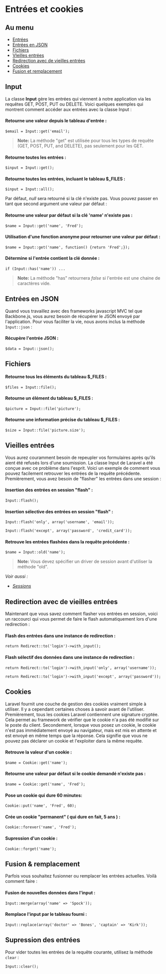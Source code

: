 # Entrées et cookies

## Au menu

- [Entrées](#input)
- [Entrées en JSON](#json)
- [Fichiers](#files)
- [VIeilles entrées](#old-input)
- [Redirection avec de vieilles entrées](#redirecting-with-old-input)
- [Cookies](#cookies)
- [Fusion et remplacement](#merge)

<a name="input"></a>
## Input

La classe **Input** gère les entrées qui viennent à notre application via les requêtes GET, POST, PUT ou DELETE. Voici quelques exemples qui montrent comment accéder aux entrées avec la classe Input :

#### Retourne une valeur depuis le tableau d'entrée :

    $email = Input::get('email');

> **Note:** La méthode "get" est utilisée pour tous les types de requête (GET, POST, PUT, and DELETE), pas seulement pour les GET.

#### Retourne toutes les entrées :

    $input = Input::get();

#### Retourne toutes les entrées, incluant le tableau $_FILES :

    $input = Input::all();

Par défaut, *null* sera retourné si la clé n'existe pas. Vous pouvez passer en tant que second argument une valeur par défaut :

#### Retourne une valeur par défaut si la clé 'name' n'existe pas :

    $name = Input::get('name', 'Fred');

#### Utilisation d'une fonction anonyme pour retourner une valeur par défaut :

    $name = Input::get('name', function() {return 'Fred';});

#### Détermine si l'entrée contient la clé donnée :

    if (Input::has('name')) ...

> **Note:** La méthode "has" retournera *false* si l'entrée est une chaine de caractères vide.

<a name="json"></a>
## Entrées en JSON

Quand vous travaillez avec des frameworks javascript MVC tel que Backbone.js, vous aurez besoin de récupérer le JSON envoyé par l'application. Pour vous faciliter la vie, nous avons inclus la méthode `Input::json` :

#### Récupère l'entrée JSON :

    $data = Input::json();

<a name="files"></a>
## Fichiers

#### Retourne tous les éléments du tableau $_FILES :

    $files = Input::file();

#### Retourne un élément du tableau $_FILES :

    $picture = Input::file('picture');

#### Retourne une information précise du tableau $_FILES :

    $size = Input::file('picture.size');

<a name="old-input"></a>
## Vieilles entrées

Vous aurez couramment besoin de repeupler vos formulaires après qu'ils aient été refusés lors d'une soumission. La classe Input de Laravel a été conçue avec ce problème dans l'esprit. Voici un exemple de comment vous pouvez facilement retrouver les entrées de la requête précédente. Premièrement, vous avez besoin de "flasher" les entrées dans une session :

#### Insertion des entrées en session "flash" :

    Input::flash();

#### Insertion sélective des entrées en session "flash" :

    Input::flash('only', array('username', 'email'));

    Input::flash('except', array('password', 'credit_card'));

#### Retrouve les entrées flashées dans la requête précédente :

    $name = Input::old('name');

> **Note:** Vous devez spécifier un driver de session avant d'utiliser la méthode "old".

*Voir aussi :*

- *[Sessions](/docs/v3/doc/session/config)*

<a name="redirecting-with-old-input"></a>
## Redirection avec de vieilles entrées

Maintenant que vous savez comment flasher vos entrées en session, voici un raccourci qui vous permet de faire le flash automatiquement lors d'une redirection :

#### Flash des entrées dans une instance de redirection :

    return Redirect::to('login')->with_input();

#### Flash sélectif des données dans une instance de redirection :

    return Redirect::to('login')->with_input('only', array('username'));

    return Redirect::to('login')->with_input('except', array('password'));

<a name="cookies"></a>
## Cookies

Laravel fournit une couche de gestion des cookies vraiment simple à utiliser. Il y a cependant certaines choses à savoir avant de l'utiliser. Premièrement, tous les cookies Laravel contiennent une signature cryptée. Cela permet au framework de vérifier que le cookie n'a pas été modifié sur le poste du client. Secondement, lorsque vous posez un cookie, le cookie n'est pas immédiatement envoyé au navigateur, mais est mis en attente et est envoyé en même temps que la réponse. Cela signifie que vous ne pouvez pas déclarer un cookie et l'exploiter dans la même requête.

#### Retrouve la valeur d'un cookie :

    $name = Cookie::get('name');

#### Retourne une valeur par défaut si le cookie demandé n'existe pas :

    $name = Cookie::get('name', 'Fred');

#### Pose un cookie qui dure 60 minutes:

    Cookie::put('name', 'Fred', 60);

#### Crée un cookie "permanent" ( qui dure en fait, 5 ans ) :

    Cookie::forever('name', 'Fred');

#### Supression d'un cookie :

    Cookie::forget('name');

<a name="merge"></a>
## Fusion & remplacement

Parfois vous souhaitez fusionner ou remplacer les entrées actuelles. Voilà comment faire :

#### Fusion de nouvelles données dans l'input :

    Input::merge(array('name' => 'Spock'));

#### Remplace l'input par le tableau fourni :

    Input::replace(array('doctor' => 'Bones', 'captain' => 'Kirk'));

## Supression des entrées

Pour vider toutes les entrées de la requête courante, utilisez la méthode `clear` :

    Input::clear();
